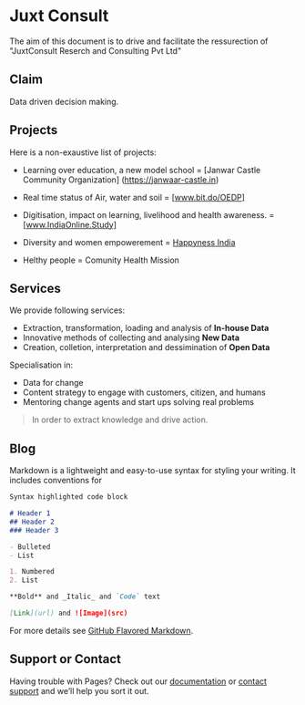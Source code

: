 # Juxt Consult
The aim of this document is to drive and facilitate the ressurection of "JuxtConsult Reserch and Consulting Pvt Ltd"

## Claim
Data driven decision making. 

## Projects 
Here is a non-exaustive list of projects:
* Learning over education, a new model school
= [Janwar Castle Community Organization] (https://janwaar-castle.in)

* Real time status of Air, water and soil 
= [www.bit.do/OEDP]

* Digitisation, impact on learning, livelihood and health awareness.
= [www.IndiaOnline.Study]

* Diversity and women empowerement
= [Happyness India](https://happynessindia.org/)

* Helthy people
= Comunity Health Mission

## Services

We provide following services:
* Extraction, transformation, loading and analysis of __In-house Data__
* Innovative methods of collecting and analysing __New Data__
* Creation, colletion, interpretation and dessimination of __Open Data__

Specialisation in:
* Data for change
* Content strategy to engage with customers, citizen, and humans
* Mentoring change agents and start ups solving real problems

 >In order to extract knowledge and drive action.

## Blog

Markdown is a lightweight and easy-to-use syntax for styling your writing. It includes conventions for

```markdown
Syntax highlighted code block

# Header 1
## Header 2
### Header 3

- Bulleted
- List

1. Numbered
2. List

**Bold** and _Italic_ and `Code` text

[Link](url) and ![Image](src)
```

For more details see [GitHub Flavored Markdown](https://guides.github.com/features/mastering-markdown/).

## Support or Contact

Having trouble with Pages? Check out our [documentation](https://help.github.com/categories/github-pages-basics/) or [contact support](https://github.com/contact) and we’ll help you sort it out.

